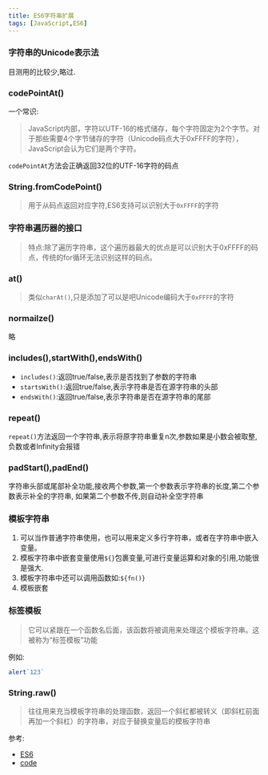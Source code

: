 ```yaml
---
title: ES6字符串扩展
tags: [JavaScript,ES6]
---
```


### 字符串的Unicode表示法
目测用的比较少,略过.

### codePointAt()
一个常识:
> JavaScript内部，字符以UTF-16的格式储存，每个字符固定为2个字节。对于那些需要4个字节储存的字符（Unicode码点大于0xFFFF的字符），JavaScript会认为它们是两个字符。

<!--more-->

`codePointAt`方法会正确返回32位的UTF-16字符的码点

### String.fromCodePoint()
> 用于从码点返回对应字符,ES6支持可以识别大于`0xFFFF`的字符

### 字符串遍历器的接口
> 特点:除了遍历字符串，这个遍历器最大的优点是可以识别大于0xFFFF的码点，传统的for循环无法识别这样的码点。

### at()
> 类似`charAt()`,只是添加了可以是吧Unicode编码大于`0xFFFF`的字符

### normailze()
略

### includes(),startWith(),endsWith()

* `includes()`:返回true/false,表示是否找到了参数的字符串
* `startsWith()`:返回true/false,表示字符串是否在源字符串的头部
* `endsWith()`:返回true/false,表示字符串是否在源字符串的尾部

### repeat()
`repeat()`方法返回一个字符串,表示将原字符串重复n次,参数如果是小数会被取整,负数或者Infinity会报错


### padStart(),padEnd()
字符串头部或尾部补全功能,接收两个参数,第一个参数表示字符串的长度,第二个参数表示补全的字符串,
如果第二个参数不传,则自动补全空字符串

### 模板字符串
1. 可以当作普通字符串使用，也可以用来定义多行字符串，或者在字符串中嵌入变量。
2. 模板字符串中嵌套变量使用`${}`包裹变量,可进行变量运算和对象的引用,功能很是强大.
3. 模板字符串中还可以调用函数如:`${fn()}`
4. 模板嵌套

### 标签模板
> 它可以紧跟在一个函数名后面，该函数将被调用来处理这个模板字符串。这被称为“标签模板”功能

例如:
```js
alert`123`
```

### String.raw()
> 往往用来充当模板字符串的处理函数，返回一个斜杠都被转义（即斜杠前面再加一个斜杠）的字符串，对应于替换变量后的模板字符串

参考:
* [ES6](http://es6.ruanyifeng.com/#docs/string)
* [code](http://jsbin.com/peferox/edit?html,js,console)
